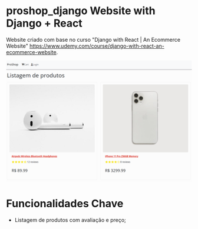 # proshop_django Website with Django + React

Website criado com base no curso "Django with React | An Ecommerce Website" <https://www.udemy.com/course/django-with-react-an-ecommerce-website>.

![Reprodução](image.png)



# Funcionalidades Chave

 - Listagem de produtos com avaliação e preço;

